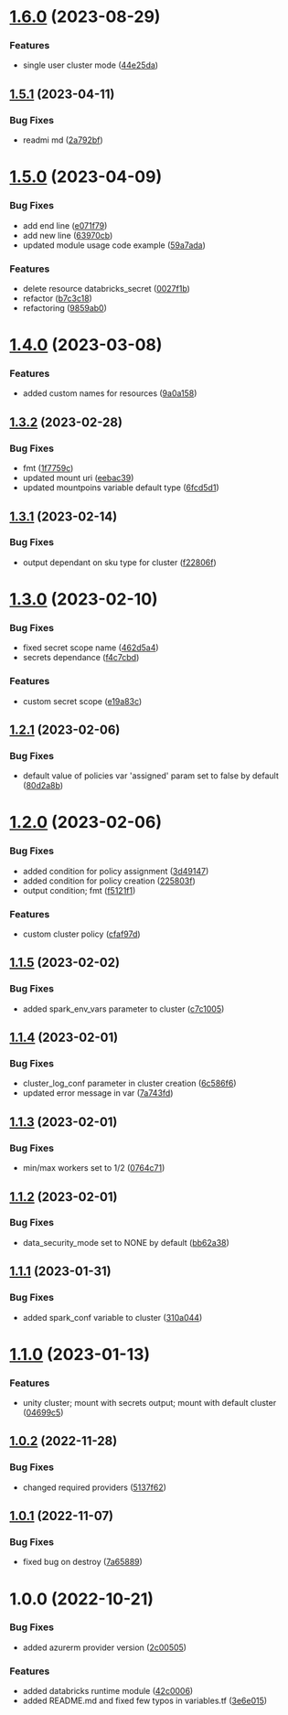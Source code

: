 # [1.6.0](https://github.com/data-platform-hq/terraform-databricks-databricks-runtime/compare/v1.5.1...v1.6.0) (2023-08-29)


### Features

* single user cluster mode ([44e25da](https://github.com/data-platform-hq/terraform-databricks-databricks-runtime/commit/44e25da7386db9e407b678f71b5c5fd2f1a626a1))

## [1.5.1](https://github.com/data-platform-hq/terraform-databricks-databricks-runtime/compare/v1.5.0...v1.5.1) (2023-04-11)


### Bug Fixes

* readmi md ([2a792bf](https://github.com/data-platform-hq/terraform-databricks-databricks-runtime/commit/2a792bfd9d676867f69c37486e7433f6ec832302))

# [1.5.0](https://github.com/data-platform-hq/terraform-databricks-databricks-runtime/compare/v1.4.0...v1.5.0) (2023-04-09)


### Bug Fixes

* add end line ([e071f79](https://github.com/data-platform-hq/terraform-databricks-databricks-runtime/commit/e071f79b7f30405ce8f43eb66e056a7fa9402dcd))
* add new line ([63970cb](https://github.com/data-platform-hq/terraform-databricks-databricks-runtime/commit/63970cb4cc0c91411fef6d7b7af5d0a4708a6142))
* updated module usage code example ([59a7ada](https://github.com/data-platform-hq/terraform-databricks-databricks-runtime/commit/59a7ada16dce18ef0f5f9ab97f20d140ffdf8d4a))


### Features

* delete resource databricks_secret ([0027f1b](https://github.com/data-platform-hq/terraform-databricks-databricks-runtime/commit/0027f1bb02e46a616011d0e46aa8bd80702b5f5b))
* refactor ([b7c3c18](https://github.com/data-platform-hq/terraform-databricks-databricks-runtime/commit/b7c3c18da9eec6f958a52c71cdc6116a981df954))
* refactoring ([9859ab0](https://github.com/data-platform-hq/terraform-databricks-databricks-runtime/commit/9859ab05cf5770dd2da04a38b65aab0576fa9d68))

# [1.4.0](https://github.com/data-platform-hq/terraform-databricks-databricks-runtime/compare/v1.3.2...v1.4.0) (2023-03-08)


### Features

* added custom names for resources ([9a0a158](https://github.com/data-platform-hq/terraform-databricks-databricks-runtime/commit/9a0a1586475b07895c8a033c11962e4fcde4ff6e))

## [1.3.2](https://github.com/data-platform-hq/terraform-databricks-databricks-runtime/compare/v1.3.1...v1.3.2) (2023-02-28)


### Bug Fixes

* fmt ([1f7759c](https://github.com/data-platform-hq/terraform-databricks-databricks-runtime/commit/1f7759c2787d6a3251661c758d01ee5e8dd2cb5c))
* updated mount uri ([eebac39](https://github.com/data-platform-hq/terraform-databricks-databricks-runtime/commit/eebac39ccf01d10faa50b872576a15443e7cc2db))
* updated mountpoins variable default type ([6fcd5d1](https://github.com/data-platform-hq/terraform-databricks-databricks-runtime/commit/6fcd5d11b5e0cc3ae3aef1a1b99c66f93b93a397))

## [1.3.1](https://github.com/data-platform-hq/terraform-databricks-databricks-runtime/compare/v1.3.0...v1.3.1) (2023-02-14)


### Bug Fixes

* output dependant on sku type for cluster ([f22806f](https://github.com/data-platform-hq/terraform-databricks-databricks-runtime/commit/f22806fadc3272108042478bab088906fc324602))

# [1.3.0](https://github.com/data-platform-hq/terraform-databricks-databricks-runtime/compare/v1.2.1...v1.3.0) (2023-02-10)


### Bug Fixes

* fixed secret scope name ([462d5a4](https://github.com/data-platform-hq/terraform-databricks-databricks-runtime/commit/462d5a42ea3d33f0f7c919535fe915b7c296243a))
* secrets dependance ([f4c7cbd](https://github.com/data-platform-hq/terraform-databricks-databricks-runtime/commit/f4c7cbdb8647bffda32abc492b35923d8bfaf517))


### Features

* custom secret scope ([e19a83c](https://github.com/data-platform-hq/terraform-databricks-databricks-runtime/commit/e19a83cc6d5e2816762cbfe7693006eb9f7b3560))

## [1.2.1](https://github.com/data-platform-hq/terraform-databricks-databricks-runtime/compare/v1.2.0...v1.2.1) (2023-02-06)


### Bug Fixes

* default value of policies var 'assigned' param set to false by default ([80d2a8b](https://github.com/data-platform-hq/terraform-databricks-databricks-runtime/commit/80d2a8b7f74648441b246ff406dea40fd838bbdd))

# [1.2.0](https://github.com/data-platform-hq/terraform-databricks-databricks-runtime/compare/v1.1.5...v1.2.0) (2023-02-06)


### Bug Fixes

* added condition for policy assignment ([3d49147](https://github.com/data-platform-hq/terraform-databricks-databricks-runtime/commit/3d49147c2bd67a2d33c94e307879a61ae154c6ed))
* added condition for policy creation ([225803f](https://github.com/data-platform-hq/terraform-databricks-databricks-runtime/commit/225803f25ed7ec8f96adb462d2d02c1d6e1de93e))
* output condition; fmt ([f5121f1](https://github.com/data-platform-hq/terraform-databricks-databricks-runtime/commit/f5121f190aae190232690e75de953ebf3797e856))


### Features

* custom cluster policy ([cfaf97d](https://github.com/data-platform-hq/terraform-databricks-databricks-runtime/commit/cfaf97d7790155d26989cbab60df44e1720d646e))

## [1.1.5](https://github.com/data-platform-hq/terraform-databricks-databricks-runtime/compare/v1.1.4...v1.1.5) (2023-02-02)


### Bug Fixes

* added spark_env_vars parameter to cluster ([c7c1005](https://github.com/data-platform-hq/terraform-databricks-databricks-runtime/commit/c7c1005c0d5f7eec5b8db37e739a2f9663975ca4))

## [1.1.4](https://github.com/data-platform-hq/terraform-databricks-databricks-runtime/compare/v1.1.3...v1.1.4) (2023-02-01)


### Bug Fixes

* cluster_log_conf parameter in cluster creation ([6c586f6](https://github.com/data-platform-hq/terraform-databricks-databricks-runtime/commit/6c586f693ea4c71aa55c6556f6e4e2bc188960f1))
* updated error message in var ([7a743fd](https://github.com/data-platform-hq/terraform-databricks-databricks-runtime/commit/7a743fd6e9a49b05290c1517f00d5f1025bb22b6))

## [1.1.3](https://github.com/data-platform-hq/terraform-databricks-databricks-runtime/compare/v1.1.2...v1.1.3) (2023-02-01)


### Bug Fixes

* min/max workers set to 1/2 ([0764c71](https://github.com/data-platform-hq/terraform-databricks-databricks-runtime/commit/0764c7125f5272bef20f72da4918e349df235c28))

## [1.1.2](https://github.com/data-platform-hq/terraform-databricks-databricks-runtime/compare/v1.1.1...v1.1.2) (2023-02-01)


### Bug Fixes

* data_security_mode set to NONE by default ([bb62a38](https://github.com/data-platform-hq/terraform-databricks-databricks-runtime/commit/bb62a38745c14d641b17bedcf1c6c797acbf7409))

## [1.1.1](https://github.com/data-platform-hq/terraform-databricks-databricks-runtime/compare/v1.1.0...v1.1.1) (2023-01-31)


### Bug Fixes

* added spark_conf variable to cluster ([310a044](https://github.com/data-platform-hq/terraform-databricks-databricks-runtime/commit/310a044920e2d435d48f19c295258a281613982a))

# [1.1.0](https://github.com/data-platform-hq/terraform-databricks-databricks-runtime/compare/v1.0.2...v1.1.0) (2023-01-13)


### Features

* unity cluster; mount with secrets output; mount with default cluster ([04699c5](https://github.com/data-platform-hq/terraform-databricks-databricks-runtime/commit/04699c521ad7ef081c5970e7a0ecbf30cccc39ad))

## [1.0.2](https://github.com/data-platform-hq/terraform-databricks-databricks-runtime/compare/v1.0.1...v1.0.2) (2022-11-28)


### Bug Fixes

* changed required providers ([5137f62](https://github.com/data-platform-hq/terraform-databricks-databricks-runtime/commit/5137f624d24768ccfb24d49d919552d5edcfe902))

## [1.0.1](https://github.com/data-platform-hq/terraform-databricks-databricks-runtime/compare/v1.0.0...v1.0.1) (2022-11-07)


### Bug Fixes

* fixed bug on destroy ([7a65889](https://github.com/data-platform-hq/terraform-databricks-databricks-runtime/commit/7a658892fba8e8b56d15af29fc568679537723cc))

# 1.0.0 (2022-10-21)


### Bug Fixes

* added azurerm provider version ([2c00505](https://github.com/data-platform-hq/terraform-databricks-databricks-runtime/commit/2c00505ad6c22473546848e1ecda5ef2aeb955d5))


### Features

* added databricks runtime module ([42c0006](https://github.com/data-platform-hq/terraform-databricks-databricks-runtime/commit/42c00061ae1252b5000e81e233a07098cd52c77a))
* added README.md and fixed few typos in variables.tf ([3e6e015](https://github.com/data-platform-hq/terraform-databricks-databricks-runtime/commit/3e6e015233e0aff02fd3b23fe376679f8f9e72ce))
